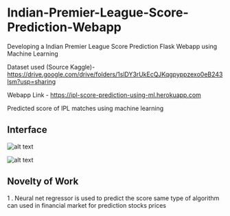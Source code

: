 # Indian-Premier-League-Score-Prediction-Webapp
Developing a Indian Premier League Score Prediction Flask Webapp using Machine Learning


Dataset used (Source Kaggle)- https://drive.google.com/drive/folders/1slDY3rUkEcQJKqgpyppzexo0eB243lsm?usp=sharing

Webapp Link - https://ipl-score-prediction-using-ml.herokuapp.com

Predicted score of IPL matches using machine learning

## Interface

![alt text](https://github.com/abhi0444/Indian-Premier-League-Score-Prediction-Webapp/blob/main/templates/Screenshot%20from%202021-11-21%2021-51-52.png)


![alt text](https://github.com/abhi0444/Indian-Premier-League-Score-Prediction-Webapp/blob/main/templates/Screenshot%20from%202021-11-21%2021-53-57.png)

## Novelty of Work

1 . Neural net regressor is used to predict the score same type of algorithm can used in financial market for prediction stocks prices
